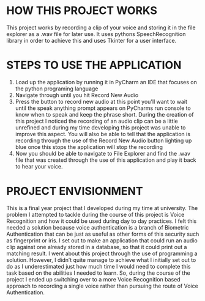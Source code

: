 # HOW THIS PROJECT WORKS
This project works by recording a clip of your voice and storing it in the file explorer as a .wav file
for later use. It uses pythons SpeechRecognition library in order to achieve this and uses Tkinter for a 
user interface. 
# STEPS TO USE THE APPLICATION
1. Load up the application by running it in PyCharm an IDE that focuses on the python programing language
2. Navigate through until you hit Record New Audio 
3. Press the button to record new audio at this point you'll want to wait until the speak anything prompt appears
on PyCharms run console to know when to speak and keep the phrase short. During the creation of this project I
noticed the recording of an audio clip can be a little unrefined and during my time developing this project was 
unable to improve this aspect. You will also be able to tell that the application is recording through the use of
the Record New Audio button lighting up blue once this stops the application will stop the recording 
4. Now you should be able to navigate to File Explorer and find the .wav file that was created through the use 
of this application and play it back to hear your voice.
# PROJECT ENVISIONMENT
This is a final year project that I developed during my time at university. The problem I attempted to 
tackle during the course of this project is Voice Recognition and how it could be used during day to day 
practices. I felt this needed a solution because voice authentication is a branch of Biometric Authentication 
that can be just as useful as other forms of this security such as fingerprint or iris. I set out to make an 
application that could run an audio clip against one already stored in a database, so that it could print out 
a matching result. I went about this project through the use of programming a solution. However, I didn’t quite 
manage to achieve what I initially set out to do as I underestimated just how much time I would need to complete
this task based on the abilities I needed to learn. So, during the course of the project I ended up switching 
over to a more Voice Recognition based approach to recording a single voice rather than pursuing the route of 
Voice Authentication.
